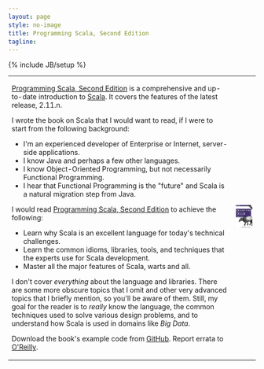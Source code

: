 ```yaml
---
layout: page
style: no-image
title: Programming Scala, Second Edition
tagline:
---
```

{% include JB/setup %}

<table>
<tr>
<td>
<p><a href="http://shop.oreilly.com/product/0636920033073.do">Programming Scala, Second Edition</a> is a comprehensive and up-to-date introduction to <a href="http://scala-lang.org">Scala</a>. It covers the features of the latest release, 2.11.n.</p>

<p>I wrote the book on Scala that I would want to read, if I were to start from the following background:
<ul>
<li>I'm an experienced developer of Enterprise or Internet, server-side applications.</li>
<li>I know Java and perhaps a few other languages.</li>
<li>I know Object-Oriented Programming, but not necessarily Functional Programming.</li>
<li>I hear that Functional Programming is the "future" and Scala is a natural migration step from Java.</li>
</ul>
</p>
<p>I would read <a href="http://shop.oreilly.com/product/0636920033073.do">Programming Scala, Second Edition</a> to achieve the following:
<ul>
<li>Learn why Scala is an excellent language for today's technical challenges.</li>
<li>Learn the common idioms, libraries, tools, and techniques that the experts use for Scala development.</li>
<li>Master all the major features of Scala, warts and all.</li>
</ul>
</p>

<p>I don't cover <em>everything</em> about the language and libraries. There are some more obscure topics that I omit and other very advanced topics that I briefly mention, so you'll be aware of them. Still, my goal for the reader is to <em>really</em> know the language, the common techniques used to solve various design problems, and to understand how Scala is used in domains like <em>Big Data</em>.</p>

<p>Download the book's example code from <a href="https://github.com/deanwampler/prog-scala-2nd-ed-code-examples">GitHub</a>. Report errata to <a href="http://oreilly.com/catalog/errata.csp?isbn=0636920033073">O'Reilly</a>.
</td>
<td class="prog-scala-cover-cell"><a href="http://shop.oreilly.com/product/0636920033073.do"><img src="/assets/images/prog_scala_2ed_comp-quarter_size.jpg" alt="Programming Scala, 2nd Edition"/></a></td>
</tr>
</table>
